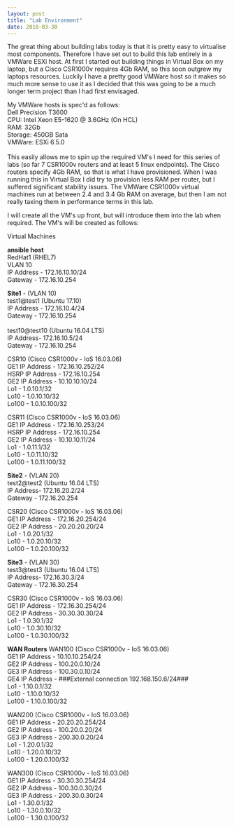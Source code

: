 ```yaml
---
layout: post
title: "Lab Environment"
date: 2018-03-30
---
```


The great thing about building labs today is that it is pretty easy to virtualise most components. 
Therefore I have set out to build this lab entirely in a VMWare ESXi host. 
At first I started out building things in Virtual Box on my laptop, but a Cisco CSR1000v requires 4Gb RAM, so this soon outgrew my laptops resources.
Luckily I have a pretty good VMWare host so it makes so much more sense to use it as I decided that this was going to be a much longer term project than I had first envisaged.

My VMWare hosts is spec'd as follows:<br>
Dell Precision T3600<br>
	CPU: Intel Xeon E5-1620 @ 3.6GHz (On HCL)<br>
	RAM: 32Gb<br>
	Storage: 450GB Sata<br>
VMWare: ESXi 6.5.0<br>
<br>
This easily allows me to spin up the required VM's I need for this series of labs (so far 7 CSR1000v routers and at least 5 linux endpoints). 
The Cisco routers specify 4Gb RAM, so that is what I have provisioned. When I was running this in Virtual Box I did try to provision less RAM per router, but I suffered significant stability issues. 
The VMWare CSR1000v virtual machines run at between 2.4 and 3.4 Gb RAM on average, but then I am not really taxing them in performance terms in this lab.

I will create all the VM's up front, but will introduce them into the lab when required. The VM's will be created as follows:

Virtual Machines 

<b>ansible host</b><br>
RedHat1 (RHEL7)<br>
VLAN 10<br>
IP Address - 172.16.10.10/24<br>
Gateway - 172.16.10.254<br>

<b>Site1</b> - (VLAN 10)<br>
test1@test1 (Ubuntu 17.10)<br>
IP Address - 172.16.10.4/24<br>
Gateway - 172.16.10.254<br>
<br>
test10@test10 (Ubuntu 16.04 LTS)<br>
IP Address- 172.16.10.5/24<br>
Gateway - 172.16.10.254<br>
    
CSR10 (Cisco CSR1000v - IoS 16.03.06)<br>
GE1 IP Address - 172.16.10.252/24<br>
HSRP IP Address - 172.16.10.254<br>
GE2 IP Address - 10.10.10.10/24<br>
Lo1 - 1.0.10.1/32<br>
Lo10 - 1.0.10.10/32<br>
Lo100 - 1.0.10.100/32<br>

CSR11 (Cisco CSR1000v - IoS 16.03.06)<br>
GE1 IP Address - 172.16.10.253/24<br>
HSRP IP Address - 172.16.10.254<br>
GE2 IP Address - 10.10.10.11/24<br>
Lo1 - 1.0.11.1/32<br>
Lo10 - 1.0.11.10/32<br>
Lo100 - 1.0.11.100/32<br>
    
<b>Site2</b> - (VLAN 20)<br>
test2@test2 (Ubuntu 16.04 LTS)<br>
IP Address- 172.16.20.2/24<br>
Gateway - 172.16.20.254<br>
    
CSR20 (Cisco CSR1000v - IoS 16.03.06)<br>
GE1 IP Address - 172.16.20.254/24<br>
GE2 IP Address - 20.20.20.20/24<br>
Lo1 - 1.0.20.1/32<br>
Lo10 - 1.0.20.10/32<br>
Lo100 - 1.0.20.100/32<br>

<b>Site3</b> - (VLAN 30)<br>
test3@test3 (Ubuntu 16.04 LTS)<br>
IP Address- 172.16.30.3/24<br>
Gateway - 172.16.30.254<br>
    
CSR30 (Cisco CSR1000v - IoS 16.03.06)<br>
GE1 IP Address - 172.16.30.254/24<br>
GE2 IP Address - 30.30.30.30/24<br>
Lo1 - 1.0.30.1/32<br>
Lo10 - 1.0.30.10/32<br>
Lo100 - 1.0.30.100/32<br>
    
<b>WAN Routers</b>
WAN100 (Cisco CSR1000v - IoS 16.03.06)<br>
GE1 IP Address - 10.10.10.254/24<br>
GE2 IP Address - 100.20.0.10/24<br>
GE3 IP Address - 100.30.0.10/24<br>
GE4 IP Address - ###External connection 192.168.150.6/24###<br>
Lo1 - 1.10.0.1/32<br>
Lo10 - 1.10.0.10/32<br>
Lo100 - 1.10.0.100/32<br>  

WAN200 (Cisco CSR1000v - IoS 16.03.06)<br>
GE1 IP Address - 20.20.20.254/24<br>
GE2 IP Address - 100.20.0.20/24<br>
GE3 IP Address - 200.30.0.20/24<br>
Lo1 - 1.20.0.1/32<br>
Lo10 - 1.20.0.10/32<br>
Lo100 - 1.20.0.100/32<br>

WAN300 (Cisco CSR1000v - IoS 16.03.06)<br>
GE1 IP Address - 30.30.30.254/24<br>
GE2 IP Address - 100.30.0.30/24<br>
GE3 IP Address - 200.30.0.30/24<br>
Lo1 - 1.30.0.1/32<br>
Lo10 - 1.30.0.10/32<br>
Lo100 - 1.30.0.100/32<br>
